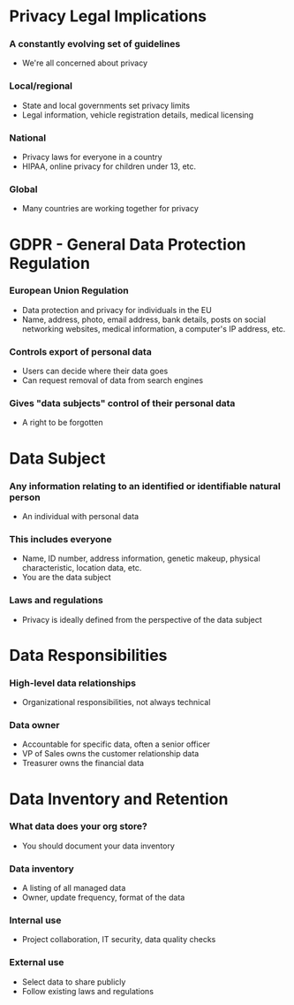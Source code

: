 # Privacy Legal Implications
### A constantly evolving set of guidelines
- We're all concerned about privacy
### Local/regional
- State and local governments set privacy limits
- Legal information, vehicle registration details, medical licensing
### National
- Privacy laws for everyone in a country
- HIPAA, online privacy for children under 13, etc.
### Global
- Many countries are working together for privacy
# GDPR - General Data Protection Regulation
### European Union Regulation
- Data protection and privacy for individuals in the EU
- Name, address, photo, email address, bank details, posts on social networking websites, medical information, a computer's IP address, etc.
### Controls export of personal data
- Users can decide where their data goes
- Can request removal of data from search engines
### Gives "data subjects" control of their personal data
- A right to be forgotten
# Data Subject
### Any information relating to an identified or identifiable natural person
- An individual with personal data
### This includes everyone
- Name, ID number, address information, genetic makeup, physical characteristic, location data, etc.
- You are the data subject
### Laws and regulations
- Privacy is ideally defined from the perspective of the data subject
# Data Responsibilities
### High-level data relationships
- Organizational responsibilities, not always technical
### Data owner
- Accountable for specific data, often a senior officer
- VP of Sales owns the customer relationship data
- Treasurer owns the financial data
# Data Inventory and Retention
### What data does your org store?
- You should document your data inventory
### Data inventory
- A listing of all managed data
- Owner, update frequency, format of the data
### Internal use
- Project collaboration, IT security, data quality checks
### External use
- Select data to share publicly
- Follow existing laws and regulations